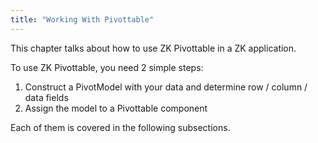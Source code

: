 ```yaml
---
title: "Working With Pivottable"
---
```


This chapter talks about how to use ZK Pivottable in a ZK application.

To use ZK Pivottable, you need 2 simple steps:

1.  Construct a PivotModel with your data and determine row / column /
    data fields
2.  Assign the model to a Pivottable component

Each of them is covered in the following subsections.
